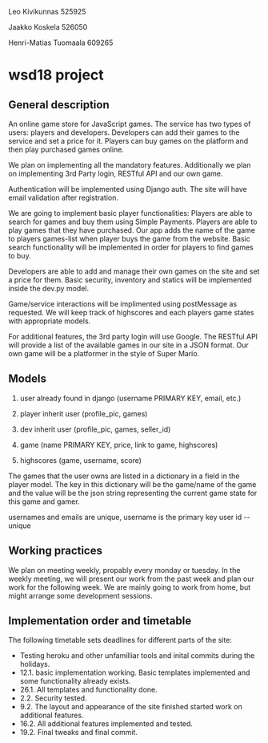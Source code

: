 Leo Kivikunnas 525925

Jaakko Koskela 526050

Henri-Matias Tuomaala 609265

# wsd18 project
## General description
An online game store for JavaScript games. The service has two types of users: players and developers. Developers can add their games to the service and set a price for it. Players can buy games on the platform and then play purchased games online.

We plan on implementing all the mandatory features. Additionally we plan on implementing 3rd Party login, RESTful API and our own game.

Authentication will be implemented using Django auth. The site will have email validation after registration.

We are going to implement basic player functionalities: Players are able to search for games and buy them using Simple Payments. Players are able to play games that they have purchased. Our app adds the name of the game to players games-list when player buys the game from the website. Basic search functionality will be implemented in order for players to find games to buy.

Developers are able to add and manage their own games on the site and set a price for them. Basic security, inventory and statics will be implemented inside the dev.py model.

Game/service interactions will be implimented using postMessage as requested. We will keep track of highscores and each players game states with appropriate models. 

For additional features, the 3rd party login will use Google. The RESTful API will provide a list of the available games in our site in a JSON format. Our own game will be a platformer in the style of Super Mario.

## Models
1. user already found in django (username PRIMARY KEY, email, etc.)
2. player inherit user (profile_pic, games)
3. dev inherit user (profile_pic, games, seller_id)

4. game (name PRIMARY KEY, price, link to game, highscores)
5. highscores (game, username, score)

The games that the user owns are listed in a dictionary in a field in the player model. The key in this dictionary will be the game/name of the game and the value will be the json string representing the current game state for this game and gamer.

usernames and emails are unique, username is the primary key
user id -- unique

## Working practices
We plan on meeting weekly, propably every monday or tuesday. In the weekly meeting, we will present our work from the past week and plan our work for the following week. We are mainly going to work from home, but might arrange some development sessions.

## Implementation order and timetable
The following timetable sets deadlines for different parts of the site:
* Testing heroku and other unfamilliar tools and inital commits during the holidays.
* 12.1. basic implementation working. Basic templates implemented and some functionality already exists.
* 26.1. All templates and functionality done.
* 2.2. Security tested.
* 9.2. The layout and appearance of the site finished started work on additional features.
* 16.2. All additional features implemented and tested.
* 19.2. Final tweaks and final commit.
